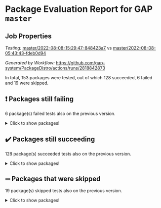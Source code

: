 # Package Evaluation Report for GAP `master`

## Job Properties

*Testing:* [master/2022-08-08-15:29:47-848423a7](https://github.com/gap-system/PackageDistro/blob/data/reports/master/2022-08-08-15:29:47-848423a7) vs [master/2022-08-08-05:43:43-fdeb0d94](https://github.com/gap-system/PackageDistro/blob/data/reports/master/2022-08-08-05:43:43-fdeb0d94)

*Generated by Workflow:* https://github.com/gap-system/PackageDistro/actions/runs/2818842873

In total, 153 packages were tested, out of which 128 succeeded, 6 failed and 19 were skipped.

## :exclamation: Packages still failing

6 package(s) failed tests also on the previous version.
<details><summary>Click to show packages!</summary>

- francy 1.2.4 [(failure)](https://github.com/gap-system/PackageDistro/runs/7728502727?check_suite_focus=true)
- hap 1.46 [(failure)](https://github.com/gap-system/PackageDistro/runs/7728504183?check_suite_focus=true)
- packagemanager 1.2 [(failure)](https://github.com/gap-system/PackageDistro/runs/7728509877?check_suite_focus=true)
- recog 1.3.2 [(failure)](https://github.com/gap-system/PackageDistro/runs/7728511603?check_suite_focus=true)
- semigroups 5.0.0 [(failure)](https://github.com/gap-system/PackageDistro/runs/7728512569?check_suite_focus=true)
- yangbaxter 0.10.0 [(failure)](https://github.com/gap-system/PackageDistro/runs/7728516985?check_suite_focus=true)
</details>

## :heavy_check_mark: Packages still succeeding

128 package(s) succeeded tests also on the previous version.
<details><summary>Click to show packages!</summary>

- ace 5.5 [(success)](https://github.com/gap-system/PackageDistro/runs/7728495561?check_suite_focus=true)
- aclib 1.3.2 [(success)](https://github.com/gap-system/PackageDistro/runs/7728495697?check_suite_focus=true)
- agt 0.2 [(success)](https://github.com/gap-system/PackageDistro/runs/7728495839?check_suite_focus=true)
- alnuth 3.2.1 [(success)](https://github.com/gap-system/PackageDistro/runs/7728495997?check_suite_focus=true)
- anupq 3.2.6 [(success)](https://github.com/gap-system/PackageDistro/runs/7728496142?check_suite_focus=true)
- atlasrep 2.1.4 [(success)](https://github.com/gap-system/PackageDistro/runs/7728496293?check_suite_focus=true)
- autodoc 2022.07.10 [(success)](https://github.com/gap-system/PackageDistro/runs/7728496422?check_suite_focus=true)
- automata 1.15 [(success)](https://github.com/gap-system/PackageDistro/runs/7728496607?check_suite_focus=true)
- automgrp 1.3.2 [(success)](https://github.com/gap-system/PackageDistro/runs/7728496769?check_suite_focus=true)
- autpgrp 1.11 [(success)](https://github.com/gap-system/PackageDistro/runs/7728496941?check_suite_focus=true)
- cap 2022.07-01 [(success)](https://github.com/gap-system/PackageDistro/runs/7728497239?check_suite_focus=true)
- caratinterface 2.3.4 [(success)](https://github.com/gap-system/PackageDistro/runs/7728497390?check_suite_focus=true)
- cddinterface 2020.06.24 [(success)](https://github.com/gap-system/PackageDistro/runs/7728497541?check_suite_focus=true)
- circle 1.6.5 [(success)](https://github.com/gap-system/PackageDistro/runs/7728497675?check_suite_focus=true)
- classicpres 1.22 [(success)](https://github.com/gap-system/PackageDistro/runs/7728497875?check_suite_focus=true)
- cohomolo 1.6.10 [(success)](https://github.com/gap-system/PackageDistro/runs/7728498033?check_suite_focus=true)
- congruence 1.2.4 [(success)](https://github.com/gap-system/PackageDistro/runs/7728498194?check_suite_focus=true)
- corelg 1.56 [(success)](https://github.com/gap-system/PackageDistro/runs/7728498387?check_suite_focus=true)
- crime 1.6 [(success)](https://github.com/gap-system/PackageDistro/runs/7728498534?check_suite_focus=true)
- crisp 1.4.5 [(success)](https://github.com/gap-system/PackageDistro/runs/7728498682?check_suite_focus=true)
- crypting 0.10 [(success)](https://github.com/gap-system/PackageDistro/runs/7728498824?check_suite_focus=true)
- cryst 4.1.25 [(success)](https://github.com/gap-system/PackageDistro/runs/7728498977?check_suite_focus=true)
- crystcat 1.1.10 [(success)](https://github.com/gap-system/PackageDistro/runs/7728499175?check_suite_focus=true)
- ctbllib 1.3.4 [(success)](https://github.com/gap-system/PackageDistro/runs/7728499347?check_suite_focus=true)
- cubefree 1.19 [(success)](https://github.com/gap-system/PackageDistro/runs/7728499491?check_suite_focus=true)
- curlinterface 2.2.2 [(success)](https://github.com/gap-system/PackageDistro/runs/7728499603?check_suite_focus=true)
- cvec 2.7.6 [(success)](https://github.com/gap-system/PackageDistro/runs/7728499754?check_suite_focus=true)
- datastructures 0.2.7 [(success)](https://github.com/gap-system/PackageDistro/runs/7728499864?check_suite_focus=true)
- deepthought 1.0.5 [(success)](https://github.com/gap-system/PackageDistro/runs/7728500036?check_suite_focus=true)
- design 1.7 [(success)](https://github.com/gap-system/PackageDistro/runs/7728500147?check_suite_focus=true)
- difsets 2.3.1 [(success)](https://github.com/gap-system/PackageDistro/runs/7728500272?check_suite_focus=true)
- digraphs 1.5.3 [(success)](https://github.com/gap-system/PackageDistro/runs/7728500467?check_suite_focus=true)
- edim 1.3.5 [(success)](https://github.com/gap-system/PackageDistro/runs/7728500874?check_suite_focus=true)
- example 4.3.2 [(success)](https://github.com/gap-system/PackageDistro/runs/7728501151?check_suite_focus=true)
- factint 1.6.3 [(success)](https://github.com/gap-system/PackageDistro/runs/7728501301?check_suite_focus=true)
- ferret 1.0.8 [(success)](https://github.com/gap-system/PackageDistro/runs/7728501485?check_suite_focus=true)
- fga 1.4.0 [(success)](https://github.com/gap-system/PackageDistro/runs/7728501693?check_suite_focus=true)
- fining 1.5 [(success)](https://github.com/gap-system/PackageDistro/runs/7728501847?check_suite_focus=true)
- float 1.0.3 [(success)](https://github.com/gap-system/PackageDistro/runs/7728502036?check_suite_focus=true)
- format 1.4.3 [(success)](https://github.com/gap-system/PackageDistro/runs/7728502179?check_suite_focus=true)
- forms 1.2.8 [(success)](https://github.com/gap-system/PackageDistro/runs/7728502318?check_suite_focus=true)
- fplsa 1.2.5 [(success)](https://github.com/gap-system/PackageDistro/runs/7728502449?check_suite_focus=true)
- fr 2.4.9 [(success)](https://github.com/gap-system/PackageDistro/runs/7728502581?check_suite_focus=true)
- fwtree 1.3 [(success)](https://github.com/gap-system/PackageDistro/runs/7728502882?check_suite_focus=true)
- gbnp 1.0.5 [(success)](https://github.com/gap-system/PackageDistro/runs/7728502986?check_suite_focus=true)
- generalizedmorphismsforcap 2022.05-01 [(success)](https://github.com/gap-system/PackageDistro/runs/7728503155?check_suite_focus=true)
- genss 1.6.7 [(success)](https://github.com/gap-system/PackageDistro/runs/7728503299?check_suite_focus=true)
- gradedringforhomalg 2022.07-01 [(success)](https://github.com/gap-system/PackageDistro/runs/7728503452?check_suite_focus=true)
- grape 4.8.5 [(success)](https://github.com/gap-system/PackageDistro/runs/7728503583?check_suite_focus=true)
- groupoids 1.71 [(success)](https://github.com/gap-system/PackageDistro/runs/7728503693?check_suite_focus=true)
- grpconst 2.6.2 [(success)](https://github.com/gap-system/PackageDistro/runs/7728503814?check_suite_focus=true)
- guarana 0.96.3 [(success)](https://github.com/gap-system/PackageDistro/runs/7728503920?check_suite_focus=true)
- guava 3.16 [(success)](https://github.com/gap-system/PackageDistro/runs/7728504072?check_suite_focus=true)
- hapcryst 0.1.15 [(success)](https://github.com/gap-system/PackageDistro/runs/7728504324?check_suite_focus=true)
- hecke 1.5.3 [(success)](https://github.com/gap-system/PackageDistro/runs/7728504427?check_suite_focus=true)
- help 3.5 [(success)](https://github.com/gap-system/PackageDistro/runs/7728504575?check_suite_focus=true)
- idrel 2.44 [(success)](https://github.com/gap-system/PackageDistro/runs/7728504740?check_suite_focus=true)
- images 1.3.1 [(success)](https://github.com/gap-system/PackageDistro/runs/7728504890?check_suite_focus=true)
- intpic 0.3.0 [(success)](https://github.com/gap-system/PackageDistro/runs/7728505062?check_suite_focus=true)
- io 4.7.2 [(success)](https://github.com/gap-system/PackageDistro/runs/7728505278?check_suite_focus=true)
- irredsol 1.4.3 [(success)](https://github.com/gap-system/PackageDistro/runs/7728505432?check_suite_focus=true)
- json 2.1.0 [(success)](https://github.com/gap-system/PackageDistro/runs/7728505597?check_suite_focus=true)
- jupyterkernel 1.4.1 [(success)](https://github.com/gap-system/PackageDistro/runs/7728505745?check_suite_focus=true)
- jupyterviz 1.5.1 [(success)](https://github.com/gap-system/PackageDistro/runs/7728505875?check_suite_focus=true)
- kan 1.34 [(success)](https://github.com/gap-system/PackageDistro/runs/7728506041?check_suite_focus=true)
- kbmag 1.5.9 [(success)](https://github.com/gap-system/PackageDistro/runs/7728506201?check_suite_focus=true)
- laguna 3.9.5 [(success)](https://github.com/gap-system/PackageDistro/runs/7728506363?check_suite_focus=true)
- liealgdb 2.2.1 [(success)](https://github.com/gap-system/PackageDistro/runs/7728506520?check_suite_focus=true)
- liepring 2.7 [(success)](https://github.com/gap-system/PackageDistro/runs/7728506719?check_suite_focus=true)
- liering 2.4.2 [(success)](https://github.com/gap-system/PackageDistro/runs/7728507024?check_suite_focus=true)
- linearalgebraforcap 2022.06-03 [(success)](https://github.com/gap-system/PackageDistro/runs/7728507174?check_suite_focus=true)
- loops 3.4.2 [(success)](https://github.com/gap-system/PackageDistro/runs/7728507403?check_suite_focus=true)
- lpres 1.0.3 [(success)](https://github.com/gap-system/PackageDistro/runs/7728507553?check_suite_focus=true)
- majoranaalgebras 1.4 [(success)](https://github.com/gap-system/PackageDistro/runs/7728507689?check_suite_focus=true)
- mapclass 1.4.5 [(success)](https://github.com/gap-system/PackageDistro/runs/7728507856?check_suite_focus=true)
- matgrp 0.64 [(success)](https://github.com/gap-system/PackageDistro/runs/7728508004?check_suite_focus=true)
- modisom 2.5.2 [(success)](https://github.com/gap-system/PackageDistro/runs/7728508191?check_suite_focus=true)
- modulepresentationsforcap 2022.05-03 [(success)](https://github.com/gap-system/PackageDistro/runs/7728508340?check_suite_focus=true)
- monoidalcategories 2022.06-07 [(success)](https://github.com/gap-system/PackageDistro/runs/7728508508?check_suite_focus=true)
- nconvex 2020.11-04 [(success)](https://github.com/gap-system/PackageDistro/runs/7728508695?check_suite_focus=true)
- nilmat 1.4.2 [(success)](https://github.com/gap-system/PackageDistro/runs/7728508899?check_suite_focus=true)
- nock 1.5 [(success)](https://github.com/gap-system/PackageDistro/runs/7728509034?check_suite_focus=true)
- normalizinterface 1.3.4 [(success)](https://github.com/gap-system/PackageDistro/runs/7728509175?check_suite_focus=true)
- nq 2.5.8 [(success)](https://github.com/gap-system/PackageDistro/runs/7728509305?check_suite_focus=true)
- numericalsgps 1.3.1 [(success)](https://github.com/gap-system/PackageDistro/runs/7728509479?check_suite_focus=true)
- openmath 11.5.1 [(success)](https://github.com/gap-system/PackageDistro/runs/7728509619?check_suite_focus=true)
- orb 4.8.5 [(success)](https://github.com/gap-system/PackageDistro/runs/7728509753?check_suite_focus=true)
- patternclass 2.4.2 [(success)](https://github.com/gap-system/PackageDistro/runs/7728510019?check_suite_focus=true)
- permut 2.0.4 [(success)](https://github.com/gap-system/PackageDistro/runs/7728510139?check_suite_focus=true)
- polenta 1.3.10 [(success)](https://github.com/gap-system/PackageDistro/runs/7728510259?check_suite_focus=true)
- polymaking 0.8.6 [(success)](https://github.com/gap-system/PackageDistro/runs/7728510440?check_suite_focus=true)
- primgrp 3.4.2 [(success)](https://github.com/gap-system/PackageDistro/runs/7728510588?check_suite_focus=true)
- profiling 2.5.0 [(success)](https://github.com/gap-system/PackageDistro/runs/7728510735?check_suite_focus=true)
- qpa 1.34 [(success)](https://github.com/gap-system/PackageDistro/runs/7728510896?check_suite_focus=true)
- quagroup 1.8.3 [(success)](https://github.com/gap-system/PackageDistro/runs/7728511062?check_suite_focus=true)
- radiroot 2.9 [(success)](https://github.com/gap-system/PackageDistro/runs/7728511180?check_suite_focus=true)
- rcwa 4.7.0 [(success)](https://github.com/gap-system/PackageDistro/runs/7728511328?check_suite_focus=true)
- rds 1.8 [(success)](https://github.com/gap-system/PackageDistro/runs/7728511472?check_suite_focus=true)
- repndecomp 1.2.1 [(success)](https://github.com/gap-system/PackageDistro/runs/7728511774?check_suite_focus=true)
- repsn 3.1.0 [(success)](https://github.com/gap-system/PackageDistro/runs/7728511996?check_suite_focus=true)
- resclasses 4.7.3 [(success)](https://github.com/gap-system/PackageDistro/runs/7728512186?check_suite_focus=true)
- scscp 2.3.1 [(success)](https://github.com/gap-system/PackageDistro/runs/7728512356?check_suite_focus=true)
- sglppow 2.2 [(success)](https://github.com/gap-system/PackageDistro/runs/7728512816?check_suite_focus=true)
- sgpviz 0.999.5 [(success)](https://github.com/gap-system/PackageDistro/runs/7728512936?check_suite_focus=true)
- simpcomp 2.1.14 [(success)](https://github.com/gap-system/PackageDistro/runs/7728513080?check_suite_focus=true)
- singular 2020.12.18 [(success)](https://github.com/gap-system/PackageDistro/runs/7728513674?check_suite_focus=true)
- sla 1.5.3 [(success)](https://github.com/gap-system/PackageDistro/runs/7728513812?check_suite_focus=true)
- smallgrp 1.5 [(success)](https://github.com/gap-system/PackageDistro/runs/7728513995?check_suite_focus=true)
- smallsemi 0.6.13 [(success)](https://github.com/gap-system/PackageDistro/runs/7728514136?check_suite_focus=true)
- sonata 2.9.4 [(success)](https://github.com/gap-system/PackageDistro/runs/7728514283?check_suite_focus=true)
- sophus 1.26 [(success)](https://github.com/gap-system/PackageDistro/runs/7728514386?check_suite_focus=true)
- spinsym 1.5.2 [(success)](https://github.com/gap-system/PackageDistro/runs/7728514534?check_suite_focus=true)
- symbcompcc 1.3.2 [(success)](https://github.com/gap-system/PackageDistro/runs/7728514662?check_suite_focus=true)
- thelma 1.3 [(success)](https://github.com/gap-system/PackageDistro/runs/7728514771?check_suite_focus=true)
- tomlib 1.2.9 [(success)](https://github.com/gap-system/PackageDistro/runs/7728514883?check_suite_focus=true)
- toric 1.9.5 [(success)](https://github.com/gap-system/PackageDistro/runs/7728515005?check_suite_focus=true)
- toricvarieties 2022.07.13 [(success)](https://github.com/gap-system/PackageDistro/runs/7728515149?check_suite_focus=true)
- transgrp 3.6.3 [(success)](https://github.com/gap-system/PackageDistro/runs/7728515271?check_suite_focus=true)
- ugaly 4.0.3 [(success)](https://github.com/gap-system/PackageDistro/runs/7728515525?check_suite_focus=true)
- unipot 1.5 [(success)](https://github.com/gap-system/PackageDistro/runs/7728515690?check_suite_focus=true)
- unitlib 4.1.0 [(success)](https://github.com/gap-system/PackageDistro/runs/7728515811?check_suite_focus=true)
- utils 0.76 [(success)](https://github.com/gap-system/PackageDistro/runs/7728515945?check_suite_focus=true)
- uuid 0.7 [(success)](https://github.com/gap-system/PackageDistro/runs/7728516082?check_suite_focus=true)
- walrus 0.9991 [(success)](https://github.com/gap-system/PackageDistro/runs/7728516212?check_suite_focus=true)
- wedderga 4.10.2 [(success)](https://github.com/gap-system/PackageDistro/runs/7728516359?check_suite_focus=true)
- xmod 2.88 [(success)](https://github.com/gap-system/PackageDistro/runs/7728516558?check_suite_focus=true)
- xmodalg 1.22 [(success)](https://github.com/gap-system/PackageDistro/runs/7728516808?check_suite_focus=true)
- zeromqinterface 0.14 [(success)](https://github.com/gap-system/PackageDistro/runs/7728517167?check_suite_focus=true)
</details>

## :heavy_minus_sign: Packages that were skipped

19 package(s) skipped tests also on the previous version.
<details><summary>Click to show packages!</summary>

- 4ti2interface 2022.03-01 [(skipped)](https://github.com/gap-system/PackageDistro/runs/7728271410?check_suite_focus=true)
- browse 1.8.14 [(skipped)](https://github.com/gap-system/PackageDistro/runs/7728271410?check_suite_focus=true)
- examplesforhomalg 2022.03-01 [(skipped)](https://github.com/gap-system/PackageDistro/runs/7728271410?check_suite_focus=true)
- gapdoc 1.6.5 [(skipped)](https://github.com/gap-system/PackageDistro/runs/7728271410?check_suite_focus=true)
- gauss 2022.03-01 [(skipped)](https://github.com/gap-system/PackageDistro/runs/7728271410?check_suite_focus=true)
- gaussforhomalg 2022.03-01 [(skipped)](https://github.com/gap-system/PackageDistro/runs/7728271410?check_suite_focus=true)
- gradedmodules 2022.03-01 [(skipped)](https://github.com/gap-system/PackageDistro/runs/7728271410?check_suite_focus=true)
- homalg 2022.03-01 [(skipped)](https://github.com/gap-system/PackageDistro/runs/7728271410?check_suite_focus=true)
- homalgtocas 2022.07-01 [(skipped)](https://github.com/gap-system/PackageDistro/runs/7728271410?check_suite_focus=true)
- io_forhomalg 2022.03-01 [(skipped)](https://github.com/gap-system/PackageDistro/runs/7728271410?check_suite_focus=true)
- itc 1.5.1 [(skipped)](https://github.com/gap-system/PackageDistro/runs/7728271410?check_suite_focus=true)
- localizeringforhomalg 2022.03-01 [(skipped)](https://github.com/gap-system/PackageDistro/runs/7728271410?check_suite_focus=true)
- matricesforhomalg 2022.06-01 [(skipped)](https://github.com/gap-system/PackageDistro/runs/7728271410?check_suite_focus=true)
- modules 2022.03-01 [(skipped)](https://github.com/gap-system/PackageDistro/runs/7728271410?check_suite_focus=true)
- polycyclic 2.16 [(skipped)](https://github.com/gap-system/PackageDistro/runs/7728271410?check_suite_focus=true)
- ringsforhomalg 2022.07-01 [(skipped)](https://github.com/gap-system/PackageDistro/runs/7728271410?check_suite_focus=true)
- sco 2022.03-01 [(skipped)](https://github.com/gap-system/PackageDistro/runs/7728271410?check_suite_focus=true)
- toolsforhomalg 2022.05-01 [(skipped)](https://github.com/gap-system/PackageDistro/runs/7728271410?check_suite_focus=true)
- xgap 4.31 [(skipped)](https://github.com/gap-system/PackageDistro/runs/7728271410?check_suite_focus=true)
</details>

